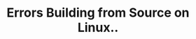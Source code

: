 ---
title: 'Errors Building from Source on Linux..'
redirect_to:
  - 'https://discuss.pencil2d.org/t/errors-building-from-source-on-linux/1151'
---